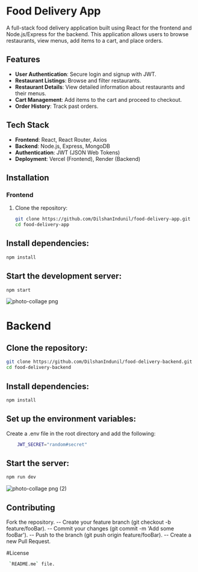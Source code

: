 # Food Delivery App

A full-stack food delivery application built using React for the frontend and Node.js/Express for the backend. This application allows users to browse restaurants, view menus, add items to a cart, and place orders.

## Features

- **User Authentication**: Secure login and signup with JWT.
- **Restaurant Listings**: Browse and filter restaurants.
- **Restaurant Details**: View detailed information about restaurants and their menus.
- **Cart Management**: Add items to the cart and proceed to checkout.
- **Order History**: Track past orders.

## Tech Stack

- **Frontend**: React, React Router, Axios
- **Backend**: Node.js, Express, MongoDB
- **Authentication**: JWT (JSON Web Tokens)
- **Deployment**: Vercel (Frontend), Render (Backend)

## Installation

### Frontend
1. Clone the repository:
   ```bash
   git clone https://github.com/DilshanIndunil/food-delivery-app.git
   cd food-delivery-app
   ```

## Install dependencies:
```bash
npm install
```

## Start the development server:
```bash
npm start
```

![photo-collage png](https://github.com/user-attachments/assets/edc22f96-dbf4-48ba-977d-57523eb8f602)



# Backend
## Clone the repository:
```bash
git clone https://github.com/DilshanIndunil/food-delivery-backend.git
cd food-delivery-backend
```

## Install dependencies:
```bash
npm install
```

## Set up the environment variables:
Create a .env file in the root directory and add the following:

```bash
    JWT_SECRET="random#secret"
```

## Start the server:
```bash
npm run dev
```

![photo-collage png (2)](https://github.com/user-attachments/assets/4e188924-833e-441c-84d2-94a6749f3a5b)


## Contributing
Fork the repository.
-- Create your feature branch (git checkout -b feature/fooBar).
-- Commit your changes (git commit -m 'Add some fooBar').
-- Push to the branch (git push origin feature/fooBar).
-- Create a new Pull Request.

#License

```bash
 `README.me` file.
```


